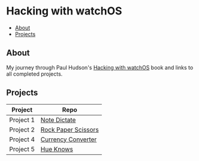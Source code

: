 # Hacking with watchOS

- [About](#about)
- [Projects](#projects)

## About

My journey through Paul Hudson's [Hacking with watchOS][hacking-with-watchos] book and links to all completed projects.

[hacking-with-watchos]: https://www.hackingwithswift.com/store/hacking-with-watchos

## Projects

| Project                     | Repo                                             |
|-----------------------------|--------------------------------------------------|
| Project 1                   | [Note Dictate][project-1]                        |
| Project 2                   | [Rock Paper Scissors][project-2]                 |
| Project 4                   | [Currency Converter][project-4]                  |
| Project 5                   | [Hue Knows][project-5]


[project-1]: https://github.com/neurothrone/note-dictate
[project-2]: https://github.com/neurothrone/rock-paper-scissors-watch
[project-4]: https://github.com/neurothrone/currency-converter
[project-5]: https://github.com/neurothrone/hue-knows

